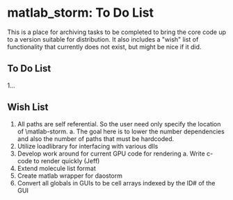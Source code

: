 # matlab_storm: To Do List #
This is a place for archiving tasks to be completed to bring the core code up to a version suitable for distribution. It also includes a "wish" list of functionality that currently does not exist, but might be nice if it did. 

## To Do List ##
1...

## Wish List ##
1. All paths are self referential.  So the user need only specify the location of \matlab-storm\.
a. The goal here is to lower the number dependencies and also the number of paths that must be hardcoded.  
2. Utilize loadlibrary for interfacing with various dlls
3. Develop work around for current GPU code for rendering
a. Write c-code to render quickly (Jeff)
4. Extend molecule list format
5. Create matlab wrapper for daostorm
6. Convert all globals in GUIs to be cell arrays indexed by the ID# of the GUI